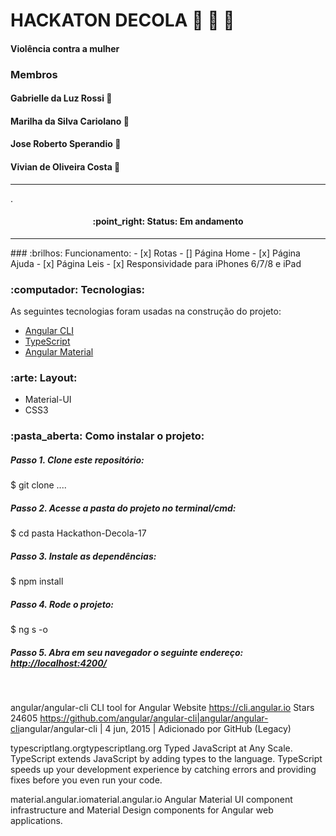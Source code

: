 # HACKATON DECOLA :rocket: :rocket: :rocket:
#### Violência contra a mulher

### Membros
#### Gabrielle da Luz Rossi   :woman:
#### Marilha da Silva Cariolano   :woman:
#### Jose Roberto Sperandio   :man:
#### Vivian de Oliveira Costa   :woman:
<hr />
.
<h4 align='center'>
:point_right: Status: Em andamento
</h4>
<hr />
### :brilhos: Funcionamento:
- [x] Rotas
- [] Página Home  
- [x] Página Ajuda
- [x] Página Leis
- [x] Responsividade para iPhones 6/7/8 e iPad

### :computador: Tecnologias:
As seguintes tecnologias foram usadas na construção do projeto:
- [Angular CLI](https://github.com/angular/angular-cli)
- [TypeScript](https://www.typescriptlang.org/)
- [Angular Material](https://material.angular.io/)


### :arte: Layout:
- Material-UI
- CSS3


### :pasta_aberta: Como instalar o projeto:
##### Passo 1. Clone este repositório:
$ git clone ....
##### Passo 2. Acesse a pasta do projeto no terminal/cmd:
$ cd pasta Hackathon-Decola-17
##### Passo 3. Instale as dependências:
$ npm install
##### Passo 4. Rode o projeto:
$ ng s -o
##### Passo 5. Abra em seu navegador o seguinte endereço: [http://localhost:4200/](http://localhost:4200/)
<br />


angular/angular-cli
CLI tool for Angular
Website
https://cli.angular.io
Stars
24605
<https://github.com/angular/angular-cli|angular/angular-cli>angular/angular-cli | 4 jun, 2015 | Adicionado por GitHub (Legacy)

typescriptlang.orgtypescriptlang.org
Typed JavaScript at Any Scale.
TypeScript extends JavaScript by adding types to the language. TypeScript speeds up your development experience by catching errors and providing fixes before you even run your code.

material.angular.iomaterial.angular.io
Angular Material
UI component infrastructure and Material Design components for Angular web applications.

